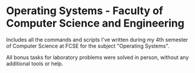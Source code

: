 # Operating Systems - Faculty of Computer Science and Engineering
Includes all the commands and scripts I've written during my 4th semester of Computer Science at FCSE for the subject "Operating Systems".

All bonus tasks for laboratory problems were solved in person, without any additional tools or help.
